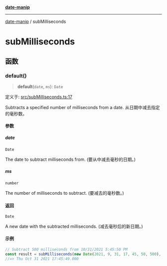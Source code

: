 [**date-manip**](index.md)

***

[date-manip](modules.md) / subMilliseconds

# subMilliseconds

## 函数

### default()

> **default**(`date`, `ms`): `Date`

定义于: [src/subMilliseconds.ts:17](https://github.com/fengxinming/date-manip/blob/672f1dce8f57973c145b734bdf778535cf1bb983/src/subMilliseconds.ts#L17)

Subtracts a specified number of milliseconds from a date.
从日期中减去指定的毫秒数。

#### 参数

##### date

`Date`

The date to subtract milliseconds from. (要从中减去毫秒的日期。)

##### ms

`number`

The number of milliseconds to subtract. (要减去的毫秒数。)

#### 返回

`Date`

A new date with the subtracted milliseconds. (减去毫秒后的新日期。)

#### 示例

```typescript
// Subtract 500 milliseconds from 10/31/2021 5:45:50 PM
const result = subMilliseconds(new Date(2021, 9, 31, 17, 45, 50, 500), 500);
//=> Thu Oct 31 2021 17:45:49.000
```
